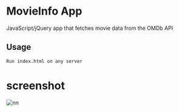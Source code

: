 # MovieInfo App

JavaScript/jQuery app that fetches movie data from the OMDb API

## Usage

```bash
Run index.html on any server
```

# screenshot

![nn](https://user-images.githubusercontent.com/12325386/27965395-3c861338-636e-11e7-90c0-a9417d5868f9.JPG)
